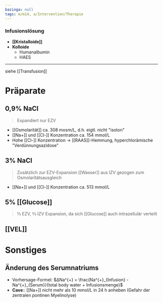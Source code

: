 ```yaml
---
bazinga: null
tags: m/m14, a/Intervention/Therapie
---
```

### Infusionslösung
- **[[Kristalloide]]**
- **Kolloide**
	- Humanalbumin
	- HAES


---
siehe [[Transfusion]]
# Präparate
## 0,9% NaCl
> Expandiert nur EZV
- [[Osmolarität]] ca. 308 mosm/L, d.h. eigtl. nicht "isoton"
- [[Na+]] und [[Cl-]] Konzentration ca. 154 mmol/L
- Hohe [[Cl-]] Konzentration → [[RAAS]]-Hemmung, hyperchlorämische "Verdünnungsazidose"

## 3% NaCl
> Zusätzlich zur EZV-Expansion [[Wasser]] aus IZV gezogen zum Osmolaritätsausgleich

- [[Na+]] und [[Cl-]] Konzentration ca. 513 mmol/L

## 5% [[Glucose]]
> ⅓ EZV, ⅔ IZV Expansion, da sich [[Glucose]] auch intrazellulär verteilt

## [[VEL]]

# Sonstiges
## Änderung des Serumnatriums
- Vorhersage-Formel: $∆Na^{+} = \frac{Na^{+}_{Infusion} - Na^{+}_{Serum}}{total body water + Infusionsmenge}$
- **Cave**:: [[Na+]] nicht mehr als 10 mmol/L in 24 h anheben (Gefahr der zentralen pontinen Myelinolyse)
